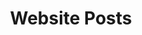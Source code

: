 ---
title: Website Posts
menu:
  sidebar:
    name: Website Posts
    identifier: website-posts
    weight: 300
---